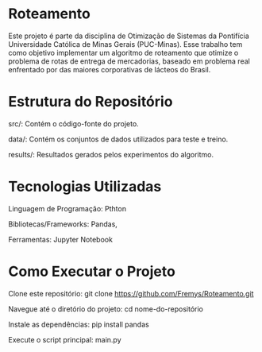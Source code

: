 # Roteamento
Este projeto é parte da disciplina de Otimização de Sistemas da Pontifícia Universidade Católica de Minas Gerais (PUC-Minas). Esse trabalho tem como objetivo implementar um algoritmo de roteamento que otimize o problema de rotas de entrega de mercadorias, baseado em problema real enfrentado por das maiores corporativas de lácteos do Brasil.

# Estrutura do Repositório
src/: Contém o código-fonte do projeto.

data/: Contém os conjuntos de dados utilizados para teste e treino.

results/: Resultados gerados pelos experimentos do algoritmo.

# Tecnologias Utilizadas
Linguagem de Programação: Pthton

Bibliotecas/Frameworks: Pandas, 

Ferramentas: Jupyter Notebook

# Como Executar o Projeto
Clone este repositório: git clone https://github.com/Fremys/Roteamento.git

Navegue até o diretório do projeto: cd nome-do-repositório

Instale as dependências: pip install pandas

Execute o script principal: main.py

